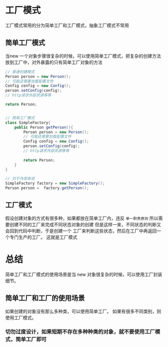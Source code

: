 # 工厂模式
工厂模式常用的分为简单工厂和工厂模式，抽象工厂模式不常用
## 简单工厂模式
当new 一个对象步骤很复杂的时候，可以使用简单工厂模式，把复杂的创建方法放到工厂中，对外暴露的只有简单工厂对象的方法
```java
// 普通创建模式
Person person = new Person();
// 可能还需要加载配置文件
Config config = new Config();
person.setConfig(config);
// http请求外部资源等等

return Person;


// 简单工厂模式
class SimpleFactory{
    public Person getPerson(){
        Person person = new Person();
        // 可能还需要加载配置文件
        Config config = new Config();
        person.setConfig(config);
        // http请求外部资源等等
        
        return Person;
    }
}

// 对于外部来说
SimpleFactory factory = new SimpleFactory();
Person person =  factory.getPerson();
```
## 工厂模式
假设创建对象的方式有很多种，如果都放在简单工厂内，违反 ``单一职责原则`` 所以需要创建不同的工厂来完成不同状态对象的创建
但是这样一来，不同状态的判断又会回到代码中判断，于是创建一个 工厂来判断这些状态，然后在工厂中再返回一个专门生产的工厂。
这就是工厂模式

# 总结
简单工厂和工厂模式的使用场景是当 new 对象很复杂的时候，可以使用工厂封装细节。
## 简单工厂和工厂的使用场景
如果创建的对象没有那么多种类，可以使用简单工厂。
如果有很多不同类别，则使用工厂模式。
### 切勿过度设计，如果短期不存在多种种类的对象，就不要使用工厂模式，简单工厂即可